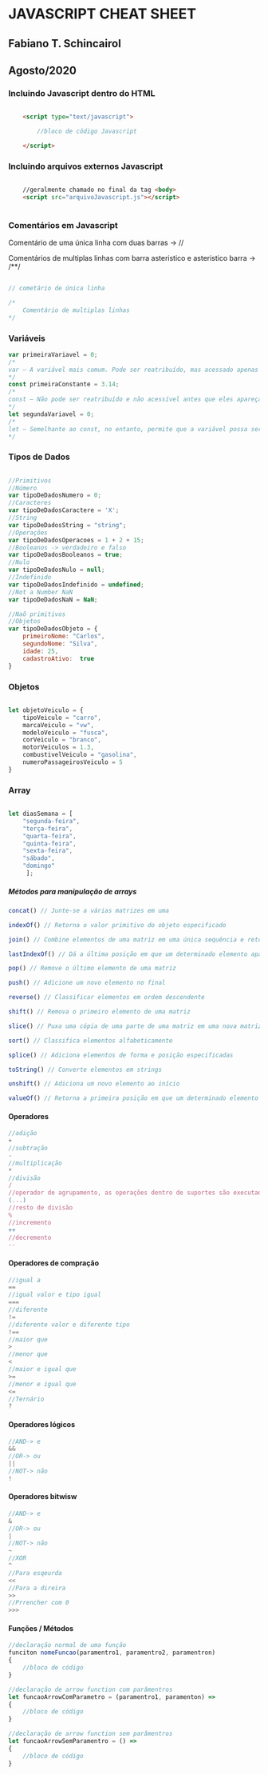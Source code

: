 # JAVASCRIPT CHEAT SHEET

## Fabiano T. Schincairol
## Agosto/2020

### Incluindo Javascript dentro do HTML

```html

    <script type="text/javascript">

        //bloco de código Javascript

    </script>

```

### Incluindo arquivos externos Javascript 

```html

    //geralmente chamado no final da tag <body>
    <script src="arquivoJavascript.js"></script>
  
```

### Comentários em Javascript

Comentário de uma única linha com duas barras ->   //

Comentários de multiplas linhas com barra asteristico e asteristico barra ->  /**/

```Javascript

// cometário de única linha

/*
    Comentário de multiplas linhas
*/

```

### Variáveis

```Javascript
var primeiraVariavel = 0;
/*
var — A variável mais comum. Pode ser reatribuído, mas acessado apenas dentro de uma função. Variáveis definidas com var movem-se para o topo quando o código é executado.
*/
const primeiraConstante = 3.14;
/*
const — Não pode ser reatribuído e não acessível antes que eles apareçam dentro do código.
*/
let segundaVariavel = 0;
/*
let — Semelhante ao const, no entanto, permite que a variável possa ser retribuída, mas não redeclarada.
*/
```

### Tipos de Dados

```Javascript

//Primitivos
//Número
var tipoDeDadosNumero = 0;
//Caracteres
var tipoDeDadosCaractere = 'X';
//String
var tipoDeDadosString = "string";
//Operações
var tipoDeDadosOperacoes = 1 + 2 + 15;
//Booleanos -> verdadeiro e falso
var tipoDeDadosBooleanos = true;
//Nulo
var tipoDeDadosNulo = null;
//Indefinido
var tipoDeDadosIndefinido = undefined;
//Not a Number NaN
var tipoDeDadosNaN = NaN;

//Naõ primitivos
//Objetos
var tipoDeDadosObjeto = {
    primeiroNome: "Carlos",
    segundoNome: "Silva",
    idade: 25,
    cadastroAtivo:  true
}

```

### Objetos

```Javascript

let objetoVeiculo = {
    tipoVeiculo = "carro",
    marcaVeiculo = "vw",
    modeloVeiculo = "fusca",
    corVeiculo = "branco",
    motorVeiculos = 1.3,
    combustivelVeiculo = "gasolina",
    numeroPassageirosVeiculo = 5
}

```

### Array

```Javascript

let diasSemana = [
    "segunda-feira", 
    "terça-feira",
    "quarta-feira",
    "quinta-feira",
    "sexta-feira",
    "sábado",
    "domingo"
     ];
```

##### Métodos para manipulação de arrays

```Javascript
concat() // Junte-se a várias matrizes em uma

indexOf() // Retorna o valor primitivo do objeto especificado

join() // Combine elementos de uma matriz em uma única sequência e retorne a sequência

lastIndexOf() // Dá a última posição em que um determinado elemento aparece em uma matriz

pop() // Remove o último elemento de uma matriz

push() // Adicione um novo elemento no final

reverse() // Classificar elementos em ordem descendente

shift() // Remova o primeiro elemento de uma matriz

slice() // Puxa uma cópia de uma parte de uma matriz em uma nova matriz

sort() // Classifica elementos alfabeticamente

splice() // Adiciona elementos de forma e posição especificadas

toString() // Converte elementos em strings

unshift() // Adiciona um novo elemento ao início

valueOf() // Retorna a primeira posição em que um determinado elemento aparece em uma matriz
``` 

#### Operadores

```Javascript
//adição
+ 
//subtração
-
//multiplicação
*
//divisão
/ 
//operador de agrupamento, as operações dentro de suportes são executadas mais cedo do que as externas
(...)
//resto de divisão
%
//incremento
++
//decremento
--
```

#### Operadores de compração

```Javascript
//igual a
==
//igual valor e tipo igual
===
//diferente
!=
//diferente valor e diferente tipo
!==
//maior que
>
//menor que
<
//maior e igual que
>=
//menor e igual que
<=
//Ternário
?
```

#### Operadores lógicos

```Javascript
//AND-> e 
&&
//OR-> ou
||
//NOT-> não
!
```

#### Operadores bitwisw

```Javascript
//AND-> e 
&
//OR-> ou
|
//NOT-> não
~
//XOR
^
//Para esqeurda
<<
//Para a direira
>>
//Prrencher com 0
>>> 
```

#### Funções / Métodos

```Javascript
//declaração normal de uma função
funciton nomeFuncao(paramentro1, paramentro2, paramentron)
{
    //bloco de código
}

//declaração de arrow function com parâmentros
let funcaoArrowComParametro = (paramentro1, paramenton) => 
{
    //bloco de código
}

//declaração de arrow function sem parâmentros
let funcaoArrowSemParamentro = () => 
{
    //bloco de código
}

```


